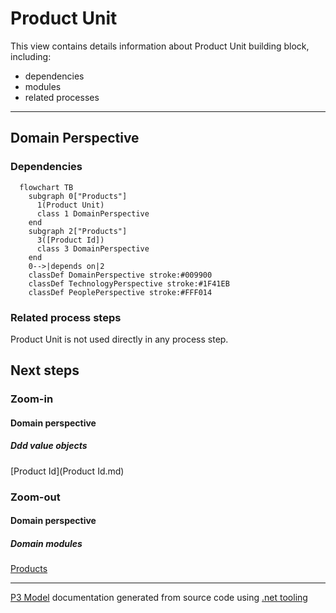 ﻿
# Product Unit

This view contains details information about Product Unit building block, including:
- dependencies
- modules
- related processes  

---



## Domain Perspective


### Dependencies

```mermaid
  flowchart TB
    subgraph 0["Products"]
      1(Product Unit)
      class 1 DomainPerspective
    end
    subgraph 2["Products"]
      3([Product Id])
      class 3 DomainPerspective
    end
    0-->|depends on|2
    classDef DomainPerspective stroke:#009900
    classDef TechnologyPerspective stroke:#1F41EB
    classDef PeoplePerspective stroke:#FFF014
```

### Related process steps

Product Unit is not used directly in any process step.  

## Next steps


### Zoom-in


#### Domain perspective


##### Ddd value objects

[Product Id](Product Id.md)  

### Zoom-out


#### Domain perspective


##### Domain modules

[Products](Products.md)  

---

[P3 Model](https://github.com/P3-model/P3-model) documentation generated from source code using [.net tooling](https://github.com/P3-model/P3-model-dotnet)